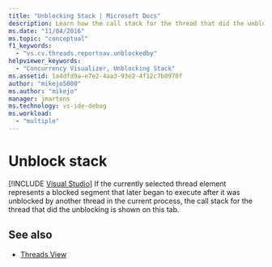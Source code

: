```yaml
---
title: "Unblocking Stack | Microsoft Docs"
description: Learn how the call stack for the thread that did the unblocking is shown in the tab after it was unblocked by another thread in the current process.
ms.date: "11/04/2016"
ms.topic: "conceptual"
f1_keywords:
  - "vs.cv.threads.reportnav.unblockedby"
helpviewer_keywords:
  - "Concurrency Visualizer, Unblocking Stack"
ms.assetid: 1a4dfd9a-e7e2-4aa3-93e2-4f12c7b0970f
author: "mikejo5000"
ms.author: "mikejo"
manager: jmartens
ms.technology: vs-ide-debug
ms.workload:
  - "multiple"
---
```

# Unblock stack

 [!INCLUDE [Visual Studio](~/includes/applies-to-version/vs-windows-only.md)]
If the currently selected thread element represents a blocked segment that later began to execute after it was unblocked by another thread in the current process, the call stack for the thread that did the unblocking is shown on this tab.

## See also
- [Threads View](../profiling/threads-view-parallel-performance.md)